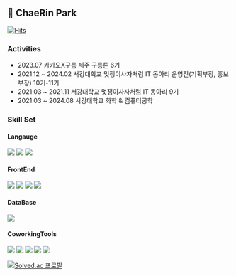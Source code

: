 ## 🐰 ChaeRin Park
[![Hits](https://hits.seeyoufarm.com/api/count/incr/badge.svg?url=https%3A%2F%2Fgithub.com%2Fchxxrin&count_bg=%23A8ABAC&title_bg=%23B4D6E3&icon=&icon_color=%23B4D6E3&title=chaeRin&edge_flat=false)](https://hits.seeyoufarm.com)

### Activities
- 2023.07 카카오X구름 제주 구름톤 6기
- 2021.12 ~ 2024.02 서강대학교 멋쟁이사자처럼 IT 동아리 운영진(기획부장, 홍보부장) 10기-11기
- 2021.03 ~ 2021.11 서강대학교 멋쟁이사자처럼 IT 동아리 9기
- 2021.03 ~ 2024.08 서강대학교 화학 & 컴퓨터공학


### Skill Set
#### Langauge
<img src="https://img.shields.io/badge/python-3776AB?style=for-the-badge&logo=python&logoColor=white"/> <img src="https://img.shields.io/badge/javascript-F7DF1E?style=for-the-badge&logo=javascript&logoColor=black"/> <img src="https://img.shields.io/badge/C-A8B9CC?style=for-the-badge&logo=c&logoColor=black"/>

#### FrontEnd
<img src="https://img.shields.io/badge/html5-E34F26?style=for-the-badge&logo=html5&logoColor=white"/> <img src="https://img.shields.io/badge/css-1572B6?style=for-the-badge&logo=css3&logoColor=white"/> <img src="https://img.shields.io/badge/typescript-3178C6?style=for-the-badge&logo=typescript&logoColor=white"/> <img src="https://img.shields.io/badge/react.js-61DAFB?style=for-the-badge&logo=react&logoColor=black"/>

#### DataBase
<img src="https://img.shields.io/badge/mysql-4479A1?style=for-the-badge&logo=mysql&logoColor=white"/>

#### CoworkingTools
<img src="https://img.shields.io/badge/github-181717?style=for-the-badge&logo=github&logoColor=white"/> <img src="https://img.shields.io/badge/git-F05032?style=for-the-badge&logo=git&logoColor=white"/> <img src="https://img.shields.io/badge/Notion-000000?style=for-the-badge&logo=notion&logoColor=white"/> <img src="https://img.shields.io/badge/Slack-4A154B?style=for-the-badge&logo=slack&logoColor=white"/> <img src="https://img.shields.io/badge/Discord-5865F2?style=for-the-badge&logo=discord&logoColor=white"/> 

[![Solved.ac
프로필](http://mazassumnida.wtf/api/v2/generate_badge?boj={bewithbomi})](https://solved.ac/{bewithbomi})

